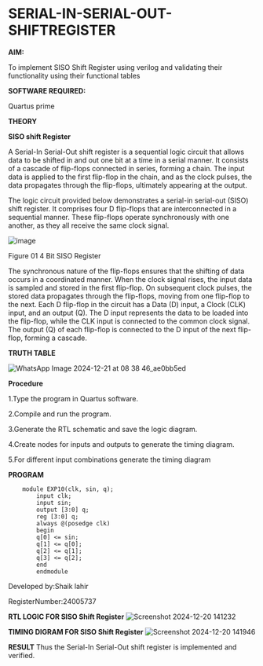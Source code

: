 # SERIAL-IN-SERIAL-OUT-SHIFTREGISTER

**AIM:**

To implement  SISO Shift Register using verilog and validating their functionality using their functional tables

**SOFTWARE REQUIRED:**

Quartus prime

**THEORY**
 
**SISO shift Register**

A Serial-In Serial-Out shift register is a sequential logic circuit that allows data to be shifted in and out one bit at a time in a serial manner. It consists of a cascade of flip-flops connected in series, forming a chain. The input data is applied to the first flip-flop in the chain, and as the clock pulses, the data propagates through the flip-flops, ultimately appearing at the output.

The logic circuit provided below demonstrates a serial-in serial-out (SISO) shift register. It comprises four D flip-flops that are interconnected in a sequential manner. These flip-flops operate synchronously with one another, as they all receive the same clock signal.

![image](https://github.com/naavaneetha/SERIAL-IN-SERIAL-OUT-SHIFTREGISTER/assets/154305477/e81c4072-37f9-46c6-8145-566764b74c3a)

Figure 01 4 Bit SISO Register

The synchronous nature of the flip-flops ensures that the shifting of data occurs in a coordinated manner. When the clock signal rises, the input data is sampled and stored in the first flip-flop. On subsequent clock pulses, the stored data propagates through the flip-flops, moving from one flip-flop to the next.
Each D flip-flop in the circuit has a Data (D) input, a Clock (CLK) input, and an output (Q). The D input represents the data to be loaded into the flip-flop, while the CLK input is connected to the common clock signal. The output (Q) of each flip-flop is connected to the D input of the next flip-flop, forming a cascade.

**TRUTH TABLE**

![WhatsApp Image 2024-12-21 at 08 38 46_ae0bb5ed](https://github.com/user-attachments/assets/65f443e8-971a-46c9-9a44-8d539232d510)

**Procedure**

1.Type the program in Quartus software.

2.Compile and run the program.

3.Generate the RTL schematic and save the logic diagram.

4.Create nodes for inputs and outputs to generate the timing diagram.

5.For different input combinations generate the timing diagram

**PROGRAM**

        module EXP10(clk, sin, q);
            input clk;
            input sin;
            output [3:0] q;
            reg [3:0] q;
            always @(posedge clk)
            begin
            q[0] <= sin;
            q[1] <= q[0];
            q[2] <= q[1];
            q[3] <= q[2];
            end
            endmodule
      
Developed by:Shaik lahir

RegisterNumber:24005737


**RTL LOGIC FOR SISO Shift Register**
![Screenshot 2024-12-20 141232](https://github.com/user-attachments/assets/ea8d85ad-6784-42fa-9b61-b45df40920ba)

**TIMING DIGRAM FOR SISO Shift Register**
![Screenshot 2024-12-20 141946](https://github.com/user-attachments/assets/74920607-a73f-42a7-a8ab-92aee557d7d0)

**RESULT**
Thus the Serial-In Serial-Out shift register is implemented and verified.
